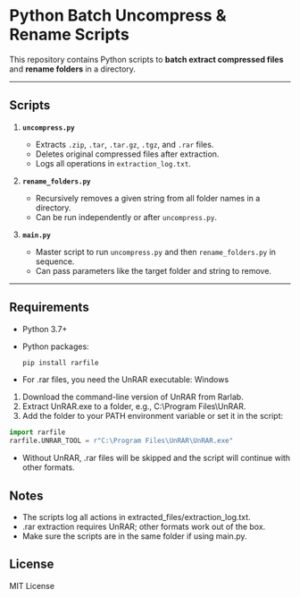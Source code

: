 # Python Batch Uncompress & Rename Scripts

This repository contains Python scripts to **batch extract compressed files** and **rename folders** in a directory.

---

## Scripts

1. **`uncompress.py`**

   - Extracts `.zip`, `.tar`, `.tar.gz`, `.tgz`, and `.rar` files.
   - Deletes original compressed files after extraction.
   - Logs all operations in `extraction_log.txt`.

2. **`rename_folders.py`**

   - Recursively removes a given string from all folder names in a directory.
   - Can be run independently or after `uncompress.py`.

3. **`main.py`**
   - Master script to run `uncompress.py` and then `rename_folders.py` in sequence.
   - Can pass parameters like the target folder and string to remove.

---

## Requirements

- Python 3.7+
- Python packages:

  ```bash
  pip install rarfile
  ```

- For .rar files, you need the UnRAR executable:
  Windows

1. Download the command-line version of UnRAR from Rarlab.
2. Extract UnRAR.exe to a folder, e.g., C:\Program Files\UnRAR\.
3. Add the folder to your PATH environment variable or set it in the script:

```python
import rarfile
rarfile.UNRAR_TOOL = r"C:\Program Files\UnRAR\UnRAR.exe"
```

- Without UnRAR, .rar files will be skipped and the script will continue with other formats.

## Notes

- The scripts log all actions in extracted_files/extraction_log.txt.
- .rar extraction requires UnRAR; other formats work out of the box.
- Make sure the scripts are in the same folder if using main.py.

## License

MIT License
